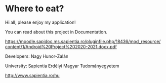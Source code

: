 # Where to eat?

Hi all, please enjoy my application!

You can read about this project in Documentation.

https://moodle.sapidoc.ms.sapientia.ro/pluginfile.php/18436/mod_resource/content/1/Android%20Project%202020-2021.docx.pdf

Developers: Nagy Hunor-Zalán

University:	Sapientia Erdélyi Magyar Tudományegyetem

http://www.sapientia.ro/hu
